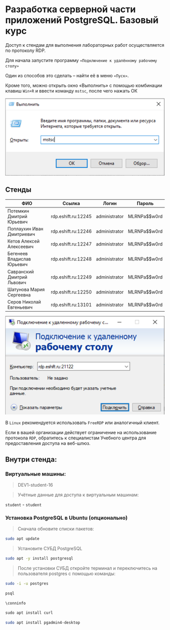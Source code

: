 # Разработка серверной части приложений PostgreSQL. Базовый курс


Доступ к стендам для выполнения лабораторных работ осуществляется по протоколу RDP. 

Для начала запустите программу `«Подключение к удалённому рабочему столу»`

Один из способов это сделать – найти её в меню `«Пуск»`. 

Кроме того, можно открыть окно «Выполнить» с помощью комбинации клавиш `Win+R` и ввести команду `mstsc`, после чего нажать ОК 

![alt text](img/mstsc.png)

## Стенды

| ФИО	 | Ссылка |	Логин |	Пароль|
| -------|--------|-------|-------| 
| Потемкин Дмитрий Юрьевич |rdp.eshift.ru:12245 |	administrator |	MLRNPa$$w0rd|
| Поплаухин Иван Дмитриевич |rdp.eshift.ru:12246 |	administrator |	MLRNPa$$w0rd|
| Кетов Алексей Алексеевич |rdp.eshift.ru:12247 |	administrator |	MLRNPa$$w0rd|
| Бегенеев Владислав Юрьевич |rdp.eshift.ru:12248 |	administrator |	MLRNPa$$w0rd|
| Савранский Дмитрий Львович |rdp.eshift.ru:12249 |	administrator |	MLRNPa$$w0rd|
| Шатунова Мария Сергеевна |rdp.eshift.ru:12250 |	administrator |	MLRNPa$$w0rd|
| Серов Николай Евгеньевич |rdp.eshift.ru:13101 |	administrator |	MLRNPa$$w0rd|



![alt text](img/rdp.png)


В `Linux` рекомендуется использовать `FreeRDP` или аналогичный клиент. 

Если в вашей организации действует ограничение на использование протокола `RDP`, обратитесь к специалистам Учебного центра для предоставления доступа на веб-шлюз.

 

## Внутри стенда:

### Виртуальные машины:

> DEV1-student-16

> Учётные данные для доступа к виртуальным машинам:

`student` - `student`



### Установка PostgreSQL в Ubuntu (опционально)

> Сначала обновите списки пакетов:

```sh
sudo apt update
```


> Установите СУБД PostgreSQL

```sh
sudo apt -y install postgresql
```


> После установки СУБД откройте терминал и переключитесь на пользователя postgres с помощью команды:

```sh
sudo -i -u postgres
```


```sh
psql
```

```
\conninfo
```


```sql
sudo apt install curl
```


```sh
sudo apt install pgadmin4-desktop
```